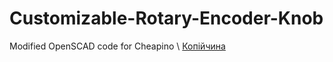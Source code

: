 # Customizable-Rotary-Encoder-Knob

Modified OpenSCAD code for Cheapino \ [Копійчина](https://копійчина.d1b.dev/)
